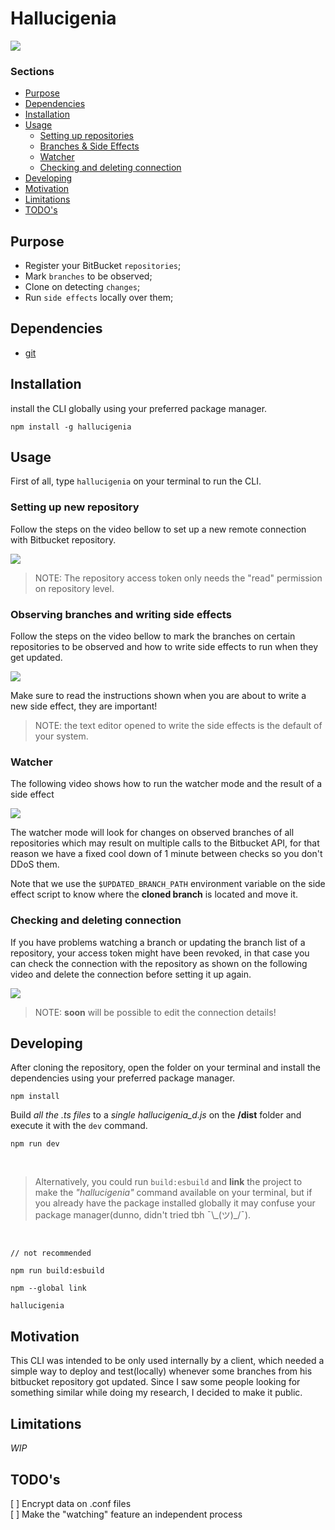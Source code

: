# Hallucigenia

![](https://github.com/voitaraujo/hallucigenia/assets/36885540/ee48c7d2-34e5-4b51-8d50-3e86910d9b1c)

### Sections

- [Purpose](#purpose)
- [Dependencies](#dependencies)
- [Installation](#installation)
- [Usage](#usage)
  - [Setting up repositories](#setting-up-new-repository)
  - [Branches & Side Effects](#observing-branches-and-writing-side-effects)
  - [Watcher](#watcher)
  - [Checking and deleting connection](#checking-and-deleting-connection)
- [Developing](#developing)
- [Motivation](#motivation)
- [Limitations](#limitations)
- [TODO's](#todo)

## Purpose

- Register your BitBucket `repositories`; <br>
- Mark `branches` to be observed; <br>
- Clone on detecting `changes`; <br>
- Run `side effects` locally over them; <br>

## Dependencies

- [git](https://git-scm.com/)

## Installation

install the CLI globally using your preferred package manager.

```
npm install -g hallucigenia
```

## Usage

First of all, type `hallucigenia` on your terminal to run the CLI.

### Setting up new repository

Follow the steps on the video bellow to set up a new remote connection with Bitbucket repository.

[![](https://img.youtube.com/vi/i8q2gzHHSrY/maxresdefault.jpg)](https://youtu.be/i8q2gzHHSrY)

> NOTE: The repository access token only needs the "read" permission on repository level.

### Observing branches and writing side effects

Follow the steps on the video bellow to mark the branches on certain repositories to be observed and how to write side effects to run when they get updated.

[![](https://img.youtube.com/vi/xBoq6ecEXPk/maxresdefault.jpg)](https://youtu.be/xBoq6ecEXPk)

Make sure to read the instructions shown when you are about to write a new side effect, they are important!

> NOTE: the text editor opened to write the side effects is the default of your system.

### Watcher

The following video shows how to run the watcher mode and the result of a side effect

[![](https://img.youtube.com/vi/UHEHib-RvPo/maxresdefault.jpg)](https://youtu.be/UHEHib-RvPo)

The watcher mode will look for changes on observed branches of all repositories which may result on multiple calls to the Bitbucket API, for that reason we have a fixed cool down of 1 minute between checks so you don't DDoS them.

Note that we use the `$UPDATED_BRANCH_PATH` environment variable on the side effect script to know where the **cloned branch** is located and move it.

### Checking and deleting connection

If you have problems watching a branch or updating the branch list of a repository, your access token might have been revoked, in that case you can check the connection with the repository as shown on the following video and delete the connection before setting it up again.

[![](https://img.youtube.com/vi/JMQp2HuSi68/maxresdefault.jpg)](https://youtu.be/JMQp2HuSi68)

> NOTE: **soon** will be possible to edit the connection details!

## Developing

After cloning the repository, open the folder on your terminal and install the dependencies using your preferred package manager.

```
npm install
```

Build _all the .ts files_ to a _single hallucigenia_d.js_ on the **/dist** folder and execute it with the `dev` command.

```
npm run dev
```

<br>

> Alternatively, you could run `build:esbuild` and **link** the project to make the _"hallucigenia"_ command available on your terminal, but if you already have the package installed globally it may confuse your package manager(dunno, didn't tried tbh ¯\\\_(ツ)\_/¯).

<br>

```
// not recommended

npm run build:esbuild

npm --global link

hallucigenia
```

## Motivation

This CLI was intended to be only used internally by a client, which needed a simple way to deploy and test(locally) whenever some branches from his bitbucket repository got updated. Since I saw some people looking for something similar while doing my research, I decided to make it public.

## Limitations

_WIP_

## TODO's

[ ] Encrypt data on .conf files<br>
[ ] Make the "watching" feature an independent process<br>
